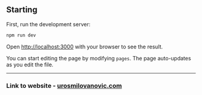 ## Starting

First, run the development server:

```bash
npm run dev
```

Open [http://localhost:3000](http://localhost:3000) with your browser to see the result.

You can start editing the page by modifying `pages`. The page auto-updates as you edit the file.

---

### Link to website - [urosmilovanovic.com](https://urosmilovanovic.com/)
